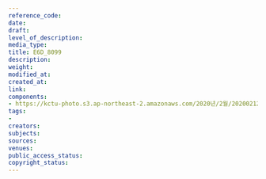 ```yaml
---
reference_code: 
date: 
draft: 
level_of_description: 
media_type: 
title: E6D_8099
description: 
weight: 
modified_at: 
created_at: 
link: 
components:
- https://kctu-photo.s3.ap-northeast-2.amazonaws.com/2020년/2월/20200212_영남대의료원+고공농성+해단집회/E6D_8099.jpg
tags:
- 
creators: 
subjects: 
sources: 
venues: 
public_access_status: 
copyright_status: 
---
```

